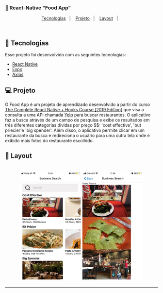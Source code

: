 ### :spaghetti: React-Native "Food App"

<p align="center">
  <a href="#rocket-tecnologias">Tecnologias</a>&nbsp;&nbsp;&nbsp;|&nbsp;&nbsp;&nbsp;
  <a href="#-projeto">Projeto</a>&nbsp;&nbsp;&nbsp;|&nbsp;&nbsp;&nbsp;
  <a href="#-layout">Layout</a>&nbsp;&nbsp;&nbsp;|&nbsp;&nbsp;&nbsp;
</p>

<br>

## :rocket: Tecnologias

Esse projeto foi desenvolvido com as seguintes tecnologias:

- [React Native](https://facebook.github.io/react-native/)
- [Expo](https://expo.io/)
- [Axios](https://github.com/axios/axios)

## 💻 Projeto

O Food App é um projeto de aprendizado desenvolvido a partir do curso [The Complete React Native + Hooks Course [2019 Edition]](https://www.udemy.com/course/the-complete-react-native-and-redux-course) que visa a consulta a uma API chamada [Yelp](https://www.yelp.com/) para buscar restaurantes. O aplicativo faz a busca através de um campo de pesquisa e exibe os resultados em três diferentes categorias dividas por preço $$: 'cost effective', 'but priecier'e 'big spender'. Além disso, o aplicativo permite clicar em um restaurante da busca e redireciona o usuário para uma outra tela onde é exibido mais fotos do restaurante escolhido.

## 🔖 Layout

<h1 align="center">
    <img alt="Aircnc" title="#react" src="./assets/food-initial.jpeg" width="200px" /> 
    <img alt="Aircnc" title="#react" src="./assets/food-details.jpeg" width="200px" />
</h1>

---

<!-- ### Create a New App
> `npx expo-cli init food`
`cd food`
`npm start`

#### Installing React-Navigation

> `npm install react-navigation`
`npx expo-cli install react-native-gesture-handler react-native-reanimated react-navigation-stack`

#### Importing in App.js

>`import { createAppContainer } from 'react-navigation';`
> `import { createStackNavigator } from 'react-navigation-stack'; `

#### Icons Listing

> https://expo.github.io/vector-icons/

#### Installing Axios

> `npm install axios`

My App

    Client ID

    oSKBPBtDQAGFVqvf0OZBzw
    API Key

    jeWhZ7L6xvOl4yfuwDcr7_X2iqwYhgqeYYInIcKO_jYjOHTAAEldDGgJJfao9pZ7IrOJ3G9cA1tUxcSNYKy-fpb72TABKyrFBWvFel_UKYGNyYHzXFUbunMFynenXXYx -->
